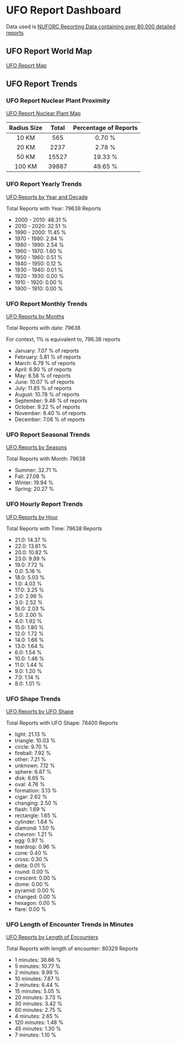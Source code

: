 # UFO Report Dashboard

Data used is [NUFORC Reporting Data containing over 80,000 detailed reports](https://www.kaggle.com/NUFORC/ufo-sightings)

## UFO Report World Map
[UFO Report Map](https://8codebuff8.github.io/UFO-Report-Dashboard/html/world_map.html)

## UFO Report Trends

### UFO Report Nuclear Plant Proximity
[UFO Report Nuclear Plant Map](https://8codebuff8.github.io/UFO-Report-Dashboard/html/world_map_with_nuclear.html)

| Radius Size   |      Total      |  Percentage of Reports |
|:----------:|:-------------:|:------:|
| 10 KM | 565 | 0.70 % |
| 20 KM | 2237 | 2.78 % |
| 50 KM |  15527 | 19.33 % |
| 100 KM | 39887 | 49.65 % |


### UFO Report Yearly Trends
[UFO Reports by Year and Decade](https://8codebuff8.github.io/UFO-Report-Dashboard/html/years.html)

Total Reports with Year: 79638 Reports

* 2000 - 2010:  48.31 %
* 2010 - 2020:  32.51 %
* 1990 - 2000:  11.45 %
* 1970 - 1980:  2.94 %
* 1980 - 1990:  2.54 %
* 1960 - 1970:  1.60 %
* 1950 - 1960:  0.51 %
* 1940 - 1950:  0.12 %
* 1930 - 1940:  0.01 %
* 1920 - 1930:  0.00 %
* 1910 - 1920:  0.00 %
* 1900 - 1910:  0.00 %

### UFO Report Monthly Trends
[UFO Reports by Months](https://8codebuff8.github.io/UFO-Report-Dashboard/html/months.html)

Total Reports with date:  79638

For context, 1% is equivalent to, 796.38 reports

* January: 7.07 % of reports
* February: 5.81 % of reports
* March: 6.79 % of reports
* April: 6.90 % of reports
* May: 6.58 % of reports
* June: 10.07 % of reports
* July: 11.85 % of reports
* August: 10.78 % of reports
* September: 9.46 % of reports
* October: 9.22 % of reports
* November: 8.40 % of reports
* December: 7.06 % of reports

### UFO Report Seasonal Trends
[UFO Reports by Seasons](https://8codebuff8.github.io/UFO-Report-Dashboard/html/seasons.html)

Total Reports with Month: 79638

* Summer:  32.71 %
* Fall:  27.08 %
* Winter:  19.94 %
* Spring:  20.27 %

### UFO Hourly Report Trends
[UFO Reports by Hour](https://8codebuff8.github.io/UFO-Report-Dashboard/html/hours.html)

Total Reports with Time: 79638 Reports

* 21.0: 14.37 %
* 22.0: 13.61 %
* 20.0: 10.82 %
* 23.0: 9.99 %
* 19.0: 7.72 %
* 0.0: 5.16 %
* 18.0: 5.03 %
* 1.0: 4.03 %
* 17.0: 3.25 %
* 2.0: 2.96 %
* 3.0: 2.52 %
* 16.0: 2.03 %
* 5.0: 2.00 %
* 4.0: 1.92 %
* 15.0: 1.80 %
* 12.0: 1.72 %
* 14.0: 1.66 %
* 13.0: 1.64 %
* 6.0: 1.54 %
* 10.0: 1.46 %
* 11.0: 1.44 %
* 9.0: 1.20 %
* 7.0: 1.14 %
* 8.0: 1.01 %

### UFO Shape Trends
[UFO Reports by UFO Shape](https://8codebuff8.github.io/UFO-Report-Dashboard/html/shapes.html)

Total Reports with UFO Shape: 78400 Reports

* light: 21.13 %
* triangle: 10.03 %
* circle: 9.70 %
* fireball: 7.92 %
* other: 7.21 %
* unknown: 7.12 %
* sphere: 6.87 %
* disk: 6.65 %
* oval: 4.76 %
* formation: 3.13 %
* cigar: 2.62 %
* changing: 2.50 %
* flash: 1.69 %
* rectangle: 1.65 %
* cylinder: 1.64 %
* diamond: 1.50 %
* chevron: 1.21 %
* egg: 0.97 %
* teardrop: 0.96 %
* cone: 0.40 %
* cross: 0.30 %
* delta: 0.01 %
* round: 0.00 %
* crescent: 0.00 %
* dome: 0.00 %
* pyramid: 0.00 %
* changed: 0.00 %
* hexagon: 0.00 %
* flare: 0.00 %

### UFO Length of Encounter Trends in Minutes
[UFO Reports by Length of Encounters](https://8codebuff8.github.io/UFO-Report-Dashboard/html/encounter_lengths.html)

Total Reports with length of encounter: 80329 Reports

* 1 minutes: 36.66 %
* 5 minutes: 10.77 %
* 2 minutes: 9.99 %
* 10 minutes: 7.87 %
* 3 minutes: 6.44 %
* 15 minutes: 5.05 %
* 20 minutes: 3.73 %
* 30 minutes: 3.42 %
* 60 minutes: 2.75 %
* 4 minutes: 2.65 %
* 120 minutes: 1.48 %
* 45 minutes: 1.30 %
* 7 minutes: 1.10 %

